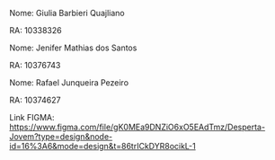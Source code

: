 Nome: Giulia Barbieri Quajliano


RA: 10338326


Nome: Jenifer Mathias dos Santos

RA: 10376743

Nome: Rafael Junqueira Pezeiro  

RA: 10374627


Link FIGMA: https://www.figma.com/file/gK0MEa9DNZiO6xO5EAdTmz/Desperta-Jovem?type=design&node-id=16%3A6&mode=design&t=86trICkDYR8ocikL-1
